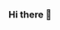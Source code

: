 ### Hi there 👋

<!--
**jorgePavez/jorgePavez** is a ✨ _special_ ✨ repository because its `README.md` (this file) appears on your GitHub profile.

Here are some ideas to get you started:

- 🔭 I’m currently working on Station Domain Limitada
- 🌱 I’m currently learning Master en Ciberseguridad | Desarrollo Full Stack Javascript

-->
